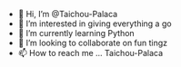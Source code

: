 - 👋 Hi, I’m @Taichou-Palaca
- 👀 I’m interested in giving everything a go
- 🌱 I’m currently learning Python
- 💞️ I’m looking to collaborate on fun tingz
- 📫 How to reach me ... Taichou-Palaca

<!---
Taichou-Palaca/Taichou-Palaca is a ✨ special ✨ repository because its `README.md` (this file) appears on your GitHub profile.
You can click the Preview link to take a look at your changes.
--->

